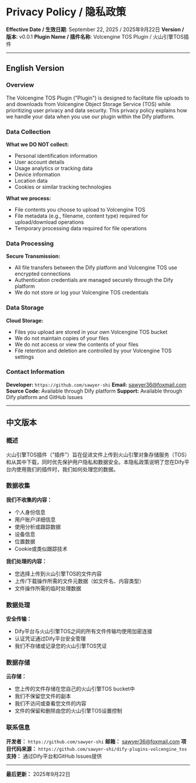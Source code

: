 # Privacy Policy / 隐私政策 

**Effective Date / 生效日期**: September 22, 2025 / 2025年9月22日 
**Version / 版本**: v0.0.1 
**Plugin Name / 插件名称**: Volcengine TOS Plugin / 火山引擎TOS插件 

--- 

## English Version 

### Overview 

The Volcengine TOS Plugin ("Plugin") is designed to facilitate file uploads to and downloads from Volcengine Object Storage Service (TOS) while prioritizing user privacy and data security. This privacy policy explains how we handle your data when you use our plugin within the Dify platform. 

### Data Collection 

**What we DO NOT collect:** 
- Personal identification information 
- User account details 
- Usage analytics or tracking data 
- Device information 
- Location data 
- Cookies or similar tracking technologies 

**What we process:** 
- File contents you choose to upload to Volcengine TOS 
- File metadata (e.g., filename, content type) required for upload/download operations 
- Temporary processing data required for file operations 

### Data Processing 

**Secure Transmission:** 
- All file transfers between the Dify platform and Volcengine TOS use encrypted connections 
- Authentication credentials are managed securely through the Dify platform 
- We do not store or log your Volcengine TOS credentials 

### Data Storage 

**Cloud Storage:** 
- Files you upload are stored in your own Volcengine TOS bucket 
- We do not maintain copies of your files 
- We do not access or view the contents of your files 
- File retention and deletion are controlled by your Volcengine TOS settings 

### Contact Information 

**Developer:** `https://github.com/sawyer-shi` 
**Email:** sawyer36@foxmail.com 
**Source Code:** Available through Dify platform 
**Support:** Available through Dify platform and GitHub Issues 

--- 

## 中文版本 

### 概述 

火山引擎TOS插件（"插件"）旨在促进文件上传到火山引擎对象存储服务（TOS）和从其中下载，同时优先保护用户隐私和数据安全。本隐私政策说明了您在Dify平台内使用我们的插件时，我们如何处理您的数据。 

### 数据收集 

**我们不收集的内容：** 
- 个人身份信息 
- 用户账户详细信息 
- 使用分析或跟踪数据 
- 设备信息 
- 位置数据 
- Cookie或类似跟踪技术 

**我们处理的内容：** 
- 您选择上传到火山引擎TOS的文件内容 
- 上传/下载操作所需的文件元数据（如文件名、内容类型） 
- 文件操作所需的临时处理数据 

### 数据处理 

**安全传输：** 
- Dify平台与火山引擎TOS之间的所有文件传输均使用加密连接 
- 认证凭证通过Dify平台安全管理 
- 我们不存储或记录您的火山引擎TOS凭证 

### 数据存储 

**云存储：** 
- 您上传的文件存储在您自己的火山引擎TOS bucket中 
- 我们不保留您文件的副本 
- 我们不访问或查看您文件的内容 
- 文件的保留和删除由您的火山引擎TOS设置控制 

### 联系信息 

**开发者：** `https://github.com/sawyer-shi` 
**邮箱：** sawyer36@foxmail.com 
**项目代码来源：** `https://github.com/sawyer-shi/dify-plugins-volcengine_tos` 
**支持：** 通过Dify平台和GitHub Issues提供 

--- 

**最后更新：** 2025年9月22日